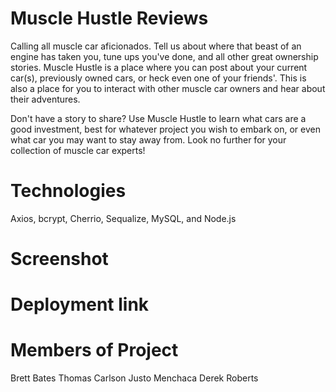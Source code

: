 # Muscle Hustle Reviews

Calling all muscle car aficionados. Tell us about where that beast of an engine has taken you, tune ups you've done, and all other great ownership stories. Muscle Hustle is a place where you can post about your current car(s), previously owned cars, or heck even one of your friends'. This is also a place for you to interact with other muscle car owners and hear about their adventures. 

Don't have a story to share? Use Muscle Hustle to learn what cars are a good investment, best for whatever project you wish to embark on, or even what car you may want to stay away from. Look no further for your collection of muscle car experts!

# Technologies

Axios, bcrypt, Cherrio, Sequalize, MySQL, and Node.js

# Screenshot

# Deployment link

# Members of Project

Brett Bates
Thomas Carlson
Justo Menchaca
Derek Roberts
